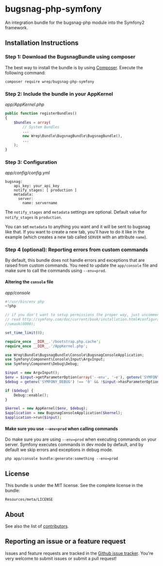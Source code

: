 bugsnag-php-symfony
===================

An integration bundle for the bugsnag-php module into the Symfony2 framework.

## Installation Instructions

### Step 1: Download the BugsnagBundle using composer

The best way to install the bundle is by using [Composer](http://getcomposer.org). Execute the following command:

`composer require wrep/bugsnag-php-symfony`

### Step 2: Include the bundle in your AppKernel

*app/AppKernel.php*

``` php
public function registerBundles()
{
    $bundles = array(
        // System Bundles
        ...
        new Wrep\Bundle\BugsnagBundle\BugsnagBundle(),
        ...
    );
}
```

### Step 3: Configuration

*app/config/config.yml*

```
bugsnag:
    api_key: your_api_key
    notify_stages: [ production ]
    metadata:
      server:
        name: servername
```

The `notify_stages` and `metadata` settings are optional. Default value for `notify_stages` is `production`.

You can set `metadata` to anything you want and it will be sent to bugsnag like that.
If you want to create a new tab, you'll have to do it like in the example (which creates a new tab called `SERVER` with an attribute `name`).

### Step 4 (optional): Reporting errors from custom commands

By default, this bundle does not handle errors and exceptions that are raised from custom commands. You need to update the `app/console` file and make sure to call the commands using `--env=prod`.

#### Altering the `console` file

*app/console*

``` php
#!/usr/bin/env php
<?php

// if you don't want to setup permissions the proper way, just uncomment the following PHP line
// read http://symfony.com/doc/current/book/installation.html#configuration-and-setup for more information
//umask(0000);

set_time_limit(0);

require_once __DIR__.'/bootstrap.php.cache';
require_once __DIR__.'/AppKernel.php';

use Wrep\Bundle\BugsnagBundle\Console\BugsnagConsoleApplication;
use Symfony\Component\Console\Input\ArgvInput;
use Symfony\Component\Debug\Debug;

$input = new ArgvInput();
$env = $input->getParameterOption(array('--env', '-e'), getenv('SYMFONY_ENV') ?: 'dev');
$debug = getenv('SYMFONY_DEBUG') !== '0' && !$input->hasParameterOption(array('--no-debug', '')) && $env !== 'prod';

if ($debug) {
    Debug::enable();
}

$kernel = new AppKernel($env, $debug);
$application = new BugsnagConsoleApplication($kernel);
$application->run($input);
```

#### Make sure you use `--env=prod` when calling commands

Do make sure you are using `--env=prod` when executing commands on your server. Symfony executes commands in dev mode by default, and by default we skip errors and exceptions in debug mode.

`php app/console bundle:generate:something --env=prod`

## License

This bundle is under the MIT license. See the complete license in the bundle:

    Resources/meta/LICENSE

## About

See also the list of [contributors](https://github.com/Wrep/bugsnag-php-symfony/contributors).

## Reporting an issue or a feature request

Issues and feature requests are tracked in the [Github issue tracker](https://github.com/wrep/bugsnag-php-symfony/issues). You're very welcome to submit issues or submit a pull request!

